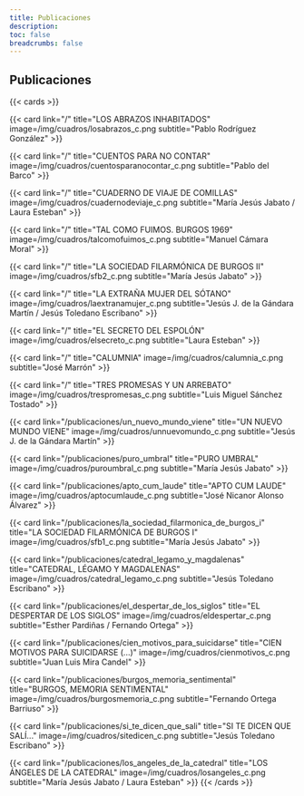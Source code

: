 ```yaml
---
title: Publicaciones
description:
toc: false
breadcrumbs: false
---
```


## Publicaciones

{{< cards >}}
 
  {{< card link="/" title="LOS ABRAZOS INHABITADOS" image=/img/cuadros/losabrazos_c.png subtitle="Pablo Rodríguez González" >}}

  {{< card link="/" title="CUENTOS PARA NO CONTAR" image=/img/cuadros/cuentosparanocontar_c.png subtitle="Pablo del Barco" >}}

  {{< card link="/" title="CUADERNO DE VIAJE DE COMILLAS" image=/img/cuadros/cuadernodeviaje_c.png subtitle="María Jesús Jabato / Laura Esteban" >}}

  {{< card link="/" title="TAL COMO FUIMOS. BURGOS 1969" image=/img/cuadros/talcomofuimos_c.png subtitle="Manuel Cámara Moral" >}}

  {{< card link="/" title="LA SOCIEDAD FILARMÓNICA DE BURGOS II" image=/img/cuadros/sfb2_c.png subtitle="María Jesús Jabato" >}}

  {{< card link="/" title="LA EXTRAÑA MUJER DEL SÓTANO" image=/img/cuadros/laextranamujer_c.png subtitle="Jesús J. de la Gándara Martín / Jesús Toledano Escribano" >}}

  {{< card link="/" title="EL SECRETO DEL ESPOLÓN" image=/img/cuadros/elsecreto_c.png subtitle="Laura Esteban" >}}

  {{< card link="/" title="CALUMNIA" image=/img/cuadros/calumnia_c.png subtitle="José Marrón" >}}

  {{< card link="/" title="TRES PROMESAS Y UN ARREBATO" image=/img/cuadros/trespromesas_c.png subtitle="Luis Miguel Sánchez Tostado" >}}

  {{< card link="/publicaciones/un_nuevo_mundo_viene" title="UN NUEVO MUNDO VIENE" image=/img/cuadros/unnuevomundo_c.png subtitle="Jesús J. de la Gándara Martín" >}}

  {{< card link="/publicaciones/puro_umbral" title="PURO UMBRAL" image=/img/cuadros/puroumbral_c.png subtitle="María Jesús Jabato" >}}

  {{< card link="/publicaciones/apto_cum_laude" title="APTO CUM LAUDE" image=/img/cuadros/aptocumlaude_c.png subtitle="José Nicanor Alonso Álvarez" >}}

  {{< card link="/publicaciones/la_sociedad_filarmonica_de_burgos_i" title="LA SOCIEDAD FILARMÓNICA DE BURGOS I" image=/img/cuadros/sfb1_c.png subtitle="María Jesús Jabato" >}}

  {{< card link="/publicaciones/catedral_legamo_y_magdalenas" title="CATEDRAL, LÉGAMO Y MAGDALENAS" image=/img/cuadros/catedral_legamo_c.png subtitle="Jesús Toledano Escribano" >}}

  {{< card link="/publicaciones/el_despertar_de_los_siglos" title="EL DESPERTAR DE LOS SIGLOS" image=/img/cuadros/eldespertar_c.png subtitle="Esther Pardiñas / Fernando Ortega" >}}

  {{< card link="/publicaciones/cien_motivos_para_suicidarse" title="CIEN MOTIVOS PARA SUICIDARSE (...)" image=/img/cuadros/cienmotivos_c.png subtitle="Juan Luis Mira Candel" >}}

  {{< card link="/publicaciones/burgos_memoria_sentimental" title="BURGOS, MEMORIA SENTIMENTAL" image=/img/cuadros/burgosmemoria_c.png subtitle="Fernando Ortega Barriuso" >}}

  {{< card link="/publicaciones/si_te_dicen_que_sali" title="SI TE DICEN QUE SALÍ..." image=/img/cuadros/sitedicen_c.png subtitle="Jesús Toledano Escribano" >}}

  {{< card link="/publicaciones/los_angeles_de_la_catedral" title="LOS ÁNGELES DE LA CATEDRAL" image=/img/cuadros/losangeles_c.png subtitle="María Jesús Jabato / Laura Esteban" >}}
{{< /cards >}}